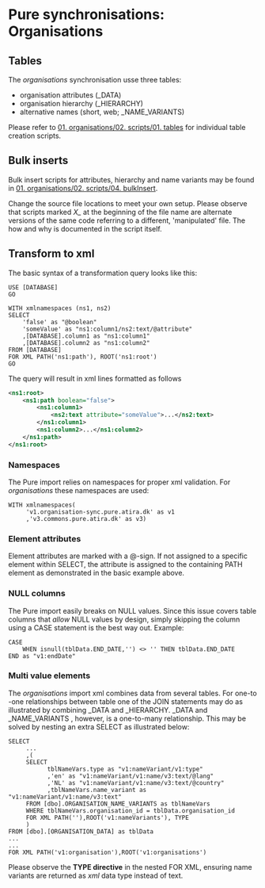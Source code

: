 # **Pure synchronisations: Organisations**

## Tables

The *organisations* synchronisation usse three tables:

- organisation attributes (_DATA)
- organisation hierarchy (_HIERARCHY)
- alternative names (short, web; _NAME_VARIANTS)

Please refer to [01. organisations/02. scripts/01. tables](../01.%20organisations/02.%20scripts/01.%20tables) for
 individual table creation scripts.
 
## Bulk inserts

Bulk insert scripts for attributes, hierarchy and name variants may be found
 in [01. organisations/02. scripts/04. bulkInsert](../01.%20organisations/02.%20scripts/04.%20bulkInsert).
  
Change the source file locations to meet your own setup. Please observe that
 scripts marked *X_* at the beginning of the file name are alternate versions
  of the same code referring to a different, 'manipulated' file. The how and
   why is documented in the script itself.
     
## Transform to xml

The basic syntax of a transformation query looks like this:

```tsql
USE [DATABASE]
GO

WITH xmlnamespaces (ns1, ns2)
SELECT
    'false' as "@boolean"
    'someValue' as "ns1:column1/ns2:text/@attribute"
    ,[DATABASE].column1 as "ns1:column1"
    ,[DATABASE].column2 as "ns1:column2"
FROM [DATABASE]
FOR XML PATH('ns1:path'), ROOT('ns1:root')
GO
```

The query will result in xml lines formatted as follows
```xml
<ns1:root>
    <ns1:path boolean="false">
        <ns1:column1>
            <ns2:text attribute="someValue">...</ns2:text>
        </ns1:column1>
        <ns1:column2>...</ns1:column2>
    </ns1:path>
</ns1:root>
```
  
### Namespaces

The Pure import relies on namespaces for proper xml validation. For
 *organisations* these namespaces are used:
 
 ```tsql
WITH xmlnamespaces(
      'v1.organisation-sync.pure.atira.dk' as v1
      ,'v3.commons.pure.atira.dk' as v3)
```
### Element attributes

Element attributes are marked with a @-sign. If not assigned to a specific
 element within SELECT, the attribute is assigned to the containing PATH
  element as demonstrated in the basic example above.
 
### NULL columns

The Pure import easily breaks on NULL values. Since this issue covers table
 columns that *allow* NULL values by design, simply skipping the column using
  a CASE statement is the best way out. Example:
  
```tsql
CASE
    WHEN isnull(tblData.END_DATE,'') <> '' THEN tblData.END_DATE
END as "v1:endDate"
```  

### Multi value elements

The *organisations* import xml combines data from several tables. For one-to
-one relationships between table one of the JOIN statements may do as
 illustrated by combining _DATA and _HIERARCHY. _DATA and _NAME_VARIANTS
 , however, is a one-to-many relationship. This may be solved by nesting an
  extra SELECT as illustrated below: 
  
 ```tsql
SELECT
      ...
      ,(
      SELECT 
            tblNameVars.type as "v1:nameVariant/v1:type"
            ,'en' as "v1:nameVariant/v1:name/v3:text/@lang"
            ,'NL' as "v1:nameVariant/v1:name/v3:text/@country"
            ,tblNameVars.name_variant as "v1:nameVariant/v1:name/v3:text"
      FROM [dbo].ORGANISATION_NAME_VARIANTS as tblNameVars
      WHERE tblNameVars.organisation_id = tblData.organisation_id
      FOR XML PATH(''),ROOT('v1:nameVariants'), TYPE
      )
FROM [dbo].[ORGANISATION_DATA] as tblData
...
...
FOR XML PATH('v1:organisation'),ROOT('v1:organisations')
```

Please observe the **TYPE directive** in the nested FOR XML, ensuring name
 variants are returned as *xml* data type instead of text.